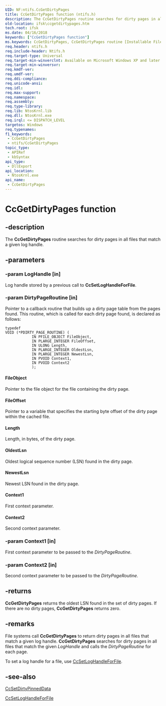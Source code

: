 ```yaml
---
UID: NF:ntifs.CcGetDirtyPages
title: CcGetDirtyPages function (ntifs.h)
description: The CcGetDirtyPages routine searches for dirty pages in all files that match a given log handle.
old-location: ifsk\ccgetdirtypages.htm
tech.root: ifsk
ms.date: 04/16/2018
keywords: ["CcGetDirtyPages function"]
ms.keywords: CcGetDirtyPages, CcGetDirtyPages routine [Installable File System Drivers], ccref_cbefaf71-3c21-445f-ac63-d96bbb47ec16.xml, ifsk.ccgetdirtypages, ntifs/CcGetDirtyPages
req.header: ntifs.h
req.include-header: Ntifs.h
req.target-type: Universal
req.target-min-winverclnt: Available on Microsoft Windows XP and later.
req.target-min-winversvr: 
req.kmdf-ver: 
req.umdf-ver: 
req.ddi-compliance: 
req.unicode-ansi: 
req.idl: 
req.max-support: 
req.namespace: 
req.assembly: 
req.type-library: 
req.lib: NtosKrnl.lib
req.dll: NtosKrnl.exe
req.irql: <= DISPATCH_LEVEL
targetos: Windows
req.typenames: 
f1_keywords:
 - CcGetDirtyPages
 - ntifs/CcGetDirtyPages
topic_type:
 - APIRef
 - kbSyntax
api_type:
 - DllExport
api_location:
 - NtosKrnl.exe
api_name:
 - CcGetDirtyPages
---
```


# CcGetDirtyPages function


## -description

The <b>CcGetDirtyPages</b> routine searches for dirty pages in all files that match a given log handle.

## -parameters

### -param LogHandle [in]


Log handle stored by a previous call to <b>CcSetLogHandleForFile</b>.

### -param DirtyPageRoutine [in]


Pointer to a callback routine that builds up a dirty page table from the pages found. This routine, which is called for each dirty page found, is declared as follows: 


```
typedef
VOID (*PDIRTY_PAGE_ROUTINE) (
            IN PFILE_OBJECT FileObject,
            IN PLARGE_INTEGER FileOffset,
            IN ULONG Length,
            IN PLARGE_INTEGER OldestLsn,
            IN PLARGE_INTEGER NewestLsn,
            IN PVOID Context1,
            IN PVOID Context2
            );
```





#### FileObject

Pointer to the file object for the file containing the dirty page. 



#### FileOffset

Pointer to a variable that specifies the starting byte offset of the dirty page within the cached file. 



#### Length

Length, in bytes, of the dirty page. 



#### OldestLsn

Oldest logical sequence number (LSN) found in the dirty page. 



#### NewestLsn

Newest LSN found in the dirty page. 



#### Context1

First context parameter. 



#### Context2

Second context parameter.

### -param Context1 [in]


First context parameter to be passed to the <i>DirtyPageRoutine</i>.

### -param Context2 [in]


Second context parameter to be passed to the <i>DirtyPageRoutine</i>.

## -returns

<b>CcGetDirtyPages</b> returns the oldest LSN found in the set of dirty pages. If there are no dirty pages, <b>CcGetDirtyPages</b> returns zero.

## -remarks

File systems call <b>CcGetDirtyPages</b> to return dirty pages in all files that match a given log handle. <b>CcGetDirtyPages</b> searches for dirty pages in all files that match the given <i>LogHandle</i> and calls the <i>DirtyPageRoutine</i> for each page. 

To set a log handle for a file, use <a href="/windows-hardware/drivers/ddi/ntifs/nf-ntifs-ccsetloghandleforfile">CcSetLogHandleForFile</a>.

## -see-also

<a href="/windows-hardware/drivers/ddi/ntifs/nf-ntifs-ccsetdirtypinneddata">CcSetDirtyPinnedData</a>



<a href="/windows-hardware/drivers/ddi/ntifs/nf-ntifs-ccsetloghandleforfile">CcSetLogHandleForFile</a>
